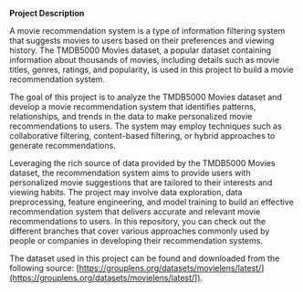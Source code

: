 **Project Description**

A movie recommendation system is a type of information filtering system that suggests movies to users based on their preferences and viewing history. The TMDB5000 Movies dataset, a popular dataset containing information about thousands of movies, including details such as movie titles, genres, ratings, and popularity, is used in this project to build a movie recommendation system.

The goal of this project is to analyze the TMDB5000 Movies dataset and develop a movie recommendation system that identifies patterns, relationships, and trends in the data to make personalized movie recommendations to users. The system may employ techniques such as collaborative filtering, content-based filtering, or hybrid approaches to generate recommendations.

Leveraging the rich source of data provided by the TMDB5000 Movies dataset, the recommendation system aims to provide users with personalized movie suggestions that are tailored to their interests and viewing habits. The project may involve data exploration, data preprocessing, feature engineering, and model training to build an effective recommendation system that delivers accurate and relevant movie recommendations to users. In this repository, you can check out the different branches that cover various approaches commonly used by people or companies in developing their recommendation systems.

The dataset used in this project can be found and downloaded from the following source: [https://grouplens.org/datasets/movielens/latest/](https://grouplens.org/datasets/movielens/latest/]). 

